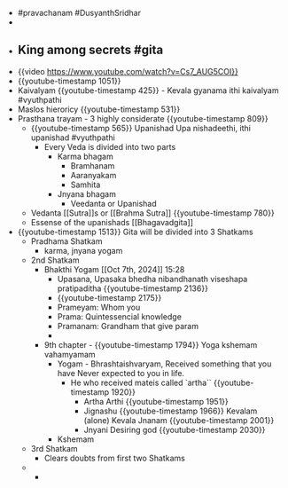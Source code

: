 - #pravachanam #DusyanthSridhar
-
- ## King among secrets #gita
- {{video https://www.youtube.com/watch?v=Cs7_AUG5COI}}
- {{youtube-timestamp 1051}}
- Kaivalyam {{youtube-timestamp 425}} - Kevala gyanama ithi kaivalyam #vyuthpathi
- Maslos hieroricy {{youtube-timestamp 531}}
- Prasthana trayam - 3 highly considerate {{youtube-timestamp 809}}
	- {{youtube-timestamp 565}} Upanishad Upa nishadeethi, ithi upanishad #vyuthpathi
		- Every Veda is divided into two parts
			- Karma bhagam
				- Bramhanam
				- Aaranyakam
				- Samhita
			- Jnyana bhagam
				- Veedanta or Upanishad
	- Vedanta [[Sutra]]s or [[Brahma Sutra]] {{youtube-timestamp 780}}
	- Essense of the upanishads [[Bhagavadgita]]
- {{youtube-timestamp 1513}} Gita will be divided into 3 Shatkams
	- Pradhama Shatkam
		- karma, jnyana yogam
	- 2nd Shatkam
		- Bhakthi Yogam [[Oct 7th, 2024]] 15:28
			- Upasana, Upasaka bhedha nibandhanath viseshapa pratipaditha {{youtube-timestamp 2136}}
			- {{youtube-timestamp 2175}}
			- Prameyam: Whom you
			- Prama: Quintessencial knowledge
			- Pramanam: Grandham that give param
			-
		- 9th chapter - {{youtube-timestamp 1794}} Yoga kshemam vahamyamam
			- Yogam - Bhrashtaishvaryam, Received something that you have Never expected to you in life.
				- He who received mateis called `artha`` {{youtube-timestamp 1920}}
					- Artha Arthi {{youtube-timestamp 1951}}
					- Jignashu {{youtube-timestamp 1966}} Kevalam (alone) Kevala Jnanam {{youtube-timestamp 2001}}
					- Jnyani Desiring god {{youtube-timestamp 2030}}
			- Kshemam
	- 3rd Shatkam
		- Clears doubts from first two Shatkams
	-
		-